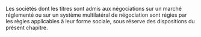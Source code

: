 Les sociétés dont les titres sont admis aux négociations sur un marché réglementé ou sur un système multilatéral de négociation sont régies par les règles applicables à leur forme sociale, sous réserve des dispositions du présent chapitre.
